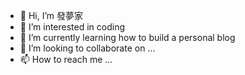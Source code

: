 - 👋 Hi, I’m 發夢家
- 👀 I’m interested in coding
- 🌱 I’m currently learning how to build a personal blog
- 💞️ I’m looking to collaborate on ...
- 📫 How to reach me ...
